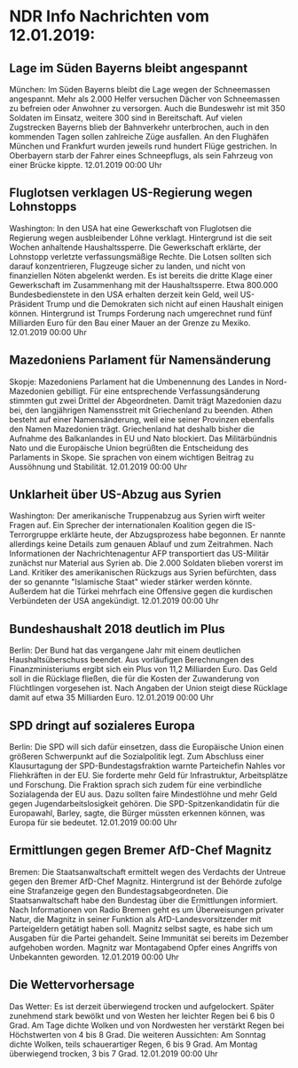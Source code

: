 # NDR Info Nachrichten vom 12.01.2019:


## Lage im Süden Bayerns bleibt angespannt
München: Im Süden Bayerns bleibt die Lage wegen der Schneemassen angespannt. Mehr als 2.000 Helfer versuchen Dächer von Schneemassen zu befreien oder Anwohner zu versorgen. Auch die Bundeswehr ist mit 350 Soldaten im Einsatz, weitere 300 sind in Bereitschaft. Auf vielen Zugstrecken Bayerns blieb der Bahnverkehr unterbrochen, auch in den kommenden Tagen sollen zahlreiche Züge ausfallen. An den Flughäfen München und Frankfurt wurden jeweils rund hundert Flüge gestrichen. In Oberbayern starb der Fahrer eines Schneepflugs, als sein Fahrzeug von einer Brücke kippte. 12.01.2019 00:00 Uhr 

## Fluglotsen verklagen US-Regierung wegen Lohnstopps
Washington: In den USA hat eine Gewerkschaft von Fluglotsen die Regierung wegen ausbleibender Löhne verklagt. Hintergrund ist die seit Wochen anhaltende Haushaltssperre. Die Gewerkschaft erklärte, der Lohnstopp verletzte verfassungsmäßige Rechte. Die Lotsen sollten sich darauf konzentrieren, Flugzeuge sicher zu landen, und nicht von finanziellen Nöten abgelenkt werden. Es ist bereits die dritte Klage einer Gewerkschaft im Zusammenhang mit der Haushaltssperre. Etwa 800.000 Bundesbedienstete in den USA erhalten derzeit kein Geld, weil US-Präsident Trump und die Demokraten sich nicht auf einen Haushalt einigen können. Hintergrund ist Trumps Forderung nach umgerechnet rund fünf Milliarden Euro für den Bau einer Mauer an der Grenze zu Mexiko. 12.01.2019 00:00 Uhr 

## Mazedoniens Parlament für Namensänderung
Skopje:	Mazedoniens Parlament hat die Umbenennung des Landes in Nord-Mazedonien gebilligt. Für eine entsprechende Verfassungsänderung stimmten gut zwei Drittel der Abgeordneten. Damit trägt Mazedonien dazu bei, den langjährigen Namensstreit mit Griechenland zu beenden. Athen besteht auf einer Namensänderung, weil eine seiner Provinzen ebenfalls den Namen Mazedonien trägt. Griechenland hat deshalb bisher die Aufnahme des Balkanlandes in EU und Nato blockiert. Das Militärbündnis Nato und die Europäische Union begrüßten die Entscheidung des Parlaments in Skope. Sie sprachen von einem wichtigen Beitrag zu Aussöhnung und Stabilität. 12.01.2019 00:00 Uhr 

## Unklarheit über US-Abzug aus Syrien
Washington: Der amerikanische Truppenabzug aus Syrien wirft weiter Fragen auf. Ein Sprecher der internationalen Koalition gegen die IS-Terrorgruppe erklärte heute, der Abzugsprozess habe begonnen. Er nannte allerdings keine Details zum genauen Ablauf und zum Zeitrahmen. Nach Informationen der Nachrichtenagentur AFP transportiert das US-Militär zunächst nur Material aus Syrien ab. Die 2.000 Soldaten blieben vorerst im Land. Kritiker des amerikanischen Rückzugs aus Syrien befürchten, dass der so genannte "Islamische Staat" wieder stärker werden könnte. Außerdem hat die Türkei mehrfach eine Offensive gegen die kurdischen Verbündeten der USA angekündigt. 12.01.2019 00:00 Uhr 

## Bundeshaushalt 2018 deutlich im Plus
Berlin: Der Bund hat das vergangene Jahr mit einem deutlichen Haushaltsüberschuss beendet. Aus vorläufigen Berechnungen des Finanzministeriums ergibt sich ein Plus von 11,2 Milliarden Euro. Das Geld soll in die Rücklage fließen, die für die Kosten der Zuwanderung von Flüchtlingen vorgesehen ist. Nach Angaben der Union steigt diese Rücklage damit auf etwa 35 Milliarden Euro. 12.01.2019 00:00 Uhr 

## SPD dringt auf sozialeres Europa
Berlin: Die SPD will sich dafür einsetzen, dass die Europäische Union einen größeren Schwerpunkt auf die Sozialpolitik legt. Zum Abschluss einer Klausurtagung der SPD-Bundestagsfraktion warnte Parteichefin Nahles vor Fliehkräften in der EU. Sie forderte mehr Geld für Infrastruktur, Arbeitsplätze und Forschung. Die Fraktion sprach sich zudem für eine verbindliche Sozialagenda der EU aus. Dazu sollten faire Mindestlöhne und mehr Geld gegen Jugendarbeitslosigkeit gehören. Die SPD-Spitzenkandidatin für die Europawahl, Barley, sagte, die Bürger müssten erkennen können, was Europa für sie bedeutet. 12.01.2019 00:00 Uhr 

## Ermittlungen gegen Bremer AfD-Chef Magnitz
Bremen: Die Staatsanwaltschaft ermittelt wegen des Verdachts der Untreue gegen den Bremer AfD-Chef Magnitz. Hintergrund ist der Behörde zufolge eine Strafanzeige gegen den Bundestagsabgeordneten. Die Staatsanwaltschaft habe den Bundestag über die Ermittlungen informiert. Nach Informationen von Radio Bremen geht es um Überweisungen privater Natur, die Magnitz in seiner Funktion als AfD-Landesvorsitzender mit Parteigeldern getätigt haben soll. Magnitz selbst sagte, es habe sich um Ausgaben für die Partei gehandelt. Seine Immunität sei bereits im Dezember aufgehoben worden. Magnitz war Montagabend Opfer eines Angriffs von Unbekannten geworden. 12.01.2019 00:00 Uhr 

## Die Wettervorhersage
Das Wetter: Es ist derzeit überwiegend trocken und aufgelockert. Später zunehmend stark bewölkt und von Westen her leichter Regen bei 6 bis 0 Grad. Am Tage dichte Wolken und von Nordwesten her verstärkt Regen bei Höchstwerten von 4 bis 8 Grad. Die weiteren Aussichten: Am Sonntag dichte Wolken, teils schauerartiger Regen, 6 bis 9 Grad. Am Montag überwiegend trocken, 3 bis 7 Grad. 12.01.2019 00:00 Uhr 
